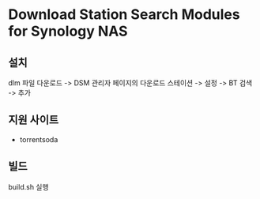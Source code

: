 # Download Station Search Modules for Synology NAS

## 설치
dlm 파일 다운로드 -> DSM 관리자 페이지의 다운로드 스테이션 -> 설정 -> BT 검색 -> 추가

## 지원 사이트
- torrentsoda

## 빌드
build.sh 실행
